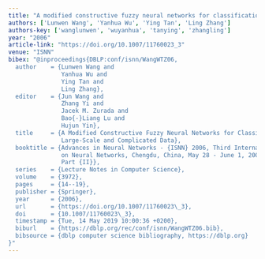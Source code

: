 ```yaml
---
title: "A modified constructive fuzzy neural networks for classification of large-scale and complicated data"
authors: ['Lunwen Wang', 'Yanhua Wu', 'Ying Tan', 'Ling Zhang']
authors-key: ['wanglunwen', 'wuyanhua', 'tanying', 'zhangling']
year: "2006"
article-link: "https://doi.org/10.1007/11760023_3"
venue: "ISNN"
bibex: "@inproceedings{DBLP:conf/isnn/WangWTZ06,
  author    = {Lunwen Wang and
               Yanhua Wu and
               Ying Tan and
               Ling Zhang},
  editor    = {Jun Wang and
               Zhang Yi and
               Jacek M. Zurada and
               Bao{-}Liang Lu and
               Hujun Yin},
  title     = {A Modified Constructive Fuzzy Neural Networks for Classification of
               Large-Scale and Complicated Data},
  booktitle = {Advances in Neural Networks - {ISNN} 2006, Third International Symposium
               on Neural Networks, Chengdu, China, May 28 - June 1, 2006, Proceedings,
               Part {II}},
  series    = {Lecture Notes in Computer Science},
  volume    = {3972},
  pages     = {14--19},
  publisher = {Springer},
  year      = {2006},
  url       = {https://doi.org/10.1007/11760023\_3},
  doi       = {10.1007/11760023\_3},
  timestamp = {Tue, 14 May 2019 10:00:36 +0200},
  biburl    = {https://dblp.org/rec/conf/isnn/WangWTZ06.bib},
  bibsource = {dblp computer science bibliography, https://dblp.org}
}"
---
```

